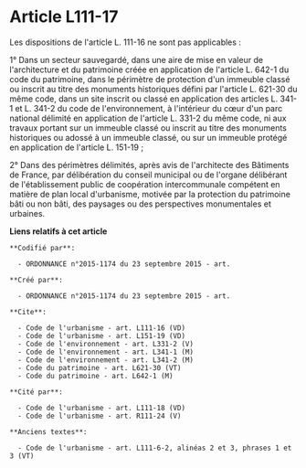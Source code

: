 # Article L111-17

Les dispositions de l'article L. 111-16 ne sont pas applicables : 

1° Dans un secteur sauvegardé, dans une aire de mise en valeur de l'architecture et du patrimoine créée en application de
l'article L. 642-1 du code du patrimoine, dans le périmètre de protection d'un immeuble classé ou inscrit au titre des
monuments historiques défini par l'article L. 621-30 du même code, dans un site inscrit ou classé en application des articles
L. 341-1 et L. 341-2 du code de l'environnement, à l'intérieur du cœur d'un parc national délimité en application de
l'article L. 331-2 du même code, ni aux travaux portant sur un immeuble classé ou inscrit au titre des monuments historiques
ou adossé à un immeuble classé, ou sur un immeuble protégé en application de l'article L. 151-19 ; 

2° Dans des périmètres délimités, après avis de l'architecte des Bâtiments de France, par délibération du conseil municipal
ou de l'organe délibérant de l'établissement public de coopération intercommunale compétent en matière de plan local
d'urbanisme, motivée par la protection du patrimoine bâti ou non bâti, des paysages ou des perspectives monumentales et
urbaines.

**Liens relatifs à cet article**

	**Codifié par**:

	  - ORDONNANCE n°2015-1174 du 23 septembre 2015 - art.

	**Créé par**:

	  - ORDONNANCE n°2015-1174 du 23 septembre 2015 - art.

	**Cite**:

	  - Code de l'urbanisme - art. L111-16 (VD)
	  - Code de l'urbanisme - art. L151-19 (VD)
	  - Code de l'environnement - art. L331-2 (V)
	  - Code de l'environnement - art. L341-1 (M)
	  - Code de l'environnement - art. L341-2 (M)
	  - Code du patrimoine - art. L621-30 (VT)
	  - Code du patrimoine - art. L642-1 (M)

	**Cité par**:

	  - Code de l'urbanisme - art. L111-18 (VD)
	  - Code de l'urbanisme - art. R111-24 (V)

	**Anciens textes**:

	  - Code de l'urbanisme - art. L111-6-2, alinéas 2 et 3, phrases 1 et 3 (VT)
